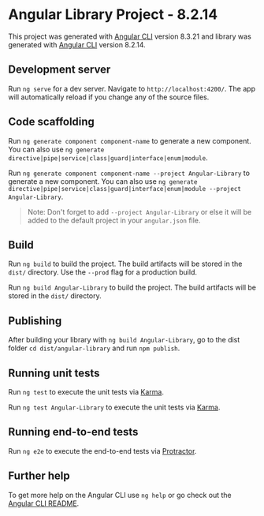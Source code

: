 # Angular Library Project - 8.2.14

This project was generated with [Angular CLI](https://github.com/angular/angular-cli) version 8.3.21 and library was generated with [Angular CLI](https://github.com/angular/angular-cli) version 8.2.14.

## Development server

Run `ng serve` for a dev server. Navigate to `http://localhost:4200/`. The app will automatically reload if you change any of the source files.

## Code scaffolding

Run `ng generate component component-name` to generate a new component. You can also use `ng generate directive|pipe|service|class|guard|interface|enum|module`.

Run `ng generate component component-name --project Angular-Library` to generate a new component. You can also use `ng generate directive|pipe|service|class|guard|interface|enum|module --project Angular-Library`.
> Note: Don't forget to add `--project Angular-Library` or else it will be added to the default project in your `angular.json` file. 

## Build

Run `ng build` to build the project. The build artifacts will be stored in the `dist/` directory. Use the `--prod` flag for a production build.

Run `ng build Angular-Library` to build the project. The build artifacts will be stored in the `dist/` directory.

## Publishing

After building your library with `ng build Angular-Library`, go to the dist folder `cd dist/angular-library` and run `npm publish`.

## Running unit tests

Run `ng test` to execute the unit tests via [Karma](https://karma-runner.github.io).

Run `ng test Angular-Library` to execute the unit tests via [Karma](https://karma-runner.github.io).

## Running end-to-end tests

Run `ng e2e` to execute the end-to-end tests via [Protractor](http://www.protractortest.org/).

## Further help

To get more help on the Angular CLI use `ng help` or go check out the [Angular CLI README](https://github.com/angular/angular-cli/blob/master/README.md).
